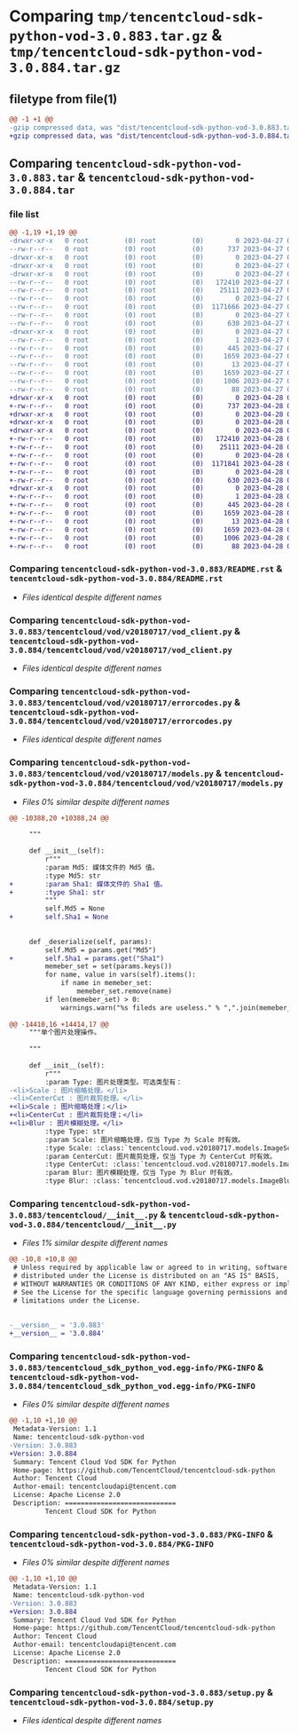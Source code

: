 # Comparing `tmp/tencentcloud-sdk-python-vod-3.0.883.tar.gz` & `tmp/tencentcloud-sdk-python-vod-3.0.884.tar.gz`

## filetype from file(1)

```diff
@@ -1 +1 @@
-gzip compressed data, was "dist/tencentcloud-sdk-python-vod-3.0.883.tar", last modified: Thu Apr 27 01:00:13 2023, max compression
+gzip compressed data, was "dist/tencentcloud-sdk-python-vod-3.0.884.tar", last modified: Fri Apr 28 02:47:21 2023, max compression
```

## Comparing `tencentcloud-sdk-python-vod-3.0.883.tar` & `tencentcloud-sdk-python-vod-3.0.884.tar`

### file list

```diff
@@ -1,19 +1,19 @@
-drwxr-xr-x   0 root         (0) root         (0)        0 2023-04-27 01:00:13.000000 tencentcloud-sdk-python-vod-3.0.883/
--rw-r--r--   0 root         (0) root         (0)      737 2023-04-27 01:00:13.000000 tencentcloud-sdk-python-vod-3.0.883/README.rst
-drwxr-xr-x   0 root         (0) root         (0)        0 2023-04-27 01:00:13.000000 tencentcloud-sdk-python-vod-3.0.883/tencentcloud/
-drwxr-xr-x   0 root         (0) root         (0)        0 2023-04-27 01:00:13.000000 tencentcloud-sdk-python-vod-3.0.883/tencentcloud/vod/
-drwxr-xr-x   0 root         (0) root         (0)        0 2023-04-27 01:00:13.000000 tencentcloud-sdk-python-vod-3.0.883/tencentcloud/vod/v20180717/
--rw-r--r--   0 root         (0) root         (0)   172410 2023-04-27 01:00:13.000000 tencentcloud-sdk-python-vod-3.0.883/tencentcloud/vod/v20180717/vod_client.py
--rw-r--r--   0 root         (0) root         (0)    25111 2023-04-27 01:00:13.000000 tencentcloud-sdk-python-vod-3.0.883/tencentcloud/vod/v20180717/errorcodes.py
--rw-r--r--   0 root         (0) root         (0)        0 2023-04-27 01:00:13.000000 tencentcloud-sdk-python-vod-3.0.883/tencentcloud/vod/v20180717/__init__.py
--rw-r--r--   0 root         (0) root         (0)  1171666 2023-04-27 01:00:13.000000 tencentcloud-sdk-python-vod-3.0.883/tencentcloud/vod/v20180717/models.py
--rw-r--r--   0 root         (0) root         (0)        0 2023-04-27 01:00:13.000000 tencentcloud-sdk-python-vod-3.0.883/tencentcloud/vod/__init__.py
--rw-r--r--   0 root         (0) root         (0)      630 2023-04-27 01:00:13.000000 tencentcloud-sdk-python-vod-3.0.883/tencentcloud/__init__.py
-drwxr-xr-x   0 root         (0) root         (0)        0 2023-04-27 01:00:13.000000 tencentcloud-sdk-python-vod-3.0.883/tencentcloud_sdk_python_vod.egg-info/
--rw-r--r--   0 root         (0) root         (0)        1 2023-04-27 01:00:13.000000 tencentcloud-sdk-python-vod-3.0.883/tencentcloud_sdk_python_vod.egg-info/dependency_links.txt
--rw-r--r--   0 root         (0) root         (0)      445 2023-04-27 01:00:13.000000 tencentcloud-sdk-python-vod-3.0.883/tencentcloud_sdk_python_vod.egg-info/SOURCES.txt
--rw-r--r--   0 root         (0) root         (0)     1659 2023-04-27 01:00:13.000000 tencentcloud-sdk-python-vod-3.0.883/tencentcloud_sdk_python_vod.egg-info/PKG-INFO
--rw-r--r--   0 root         (0) root         (0)       13 2023-04-27 01:00:13.000000 tencentcloud-sdk-python-vod-3.0.883/tencentcloud_sdk_python_vod.egg-info/top_level.txt
--rw-r--r--   0 root         (0) root         (0)     1659 2023-04-27 01:00:13.000000 tencentcloud-sdk-python-vod-3.0.883/PKG-INFO
--rw-r--r--   0 root         (0) root         (0)     1006 2023-04-27 01:00:13.000000 tencentcloud-sdk-python-vod-3.0.883/setup.py
--rw-r--r--   0 root         (0) root         (0)       88 2023-04-27 01:00:13.000000 tencentcloud-sdk-python-vod-3.0.883/setup.cfg
+drwxr-xr-x   0 root         (0) root         (0)        0 2023-04-28 02:47:21.000000 tencentcloud-sdk-python-vod-3.0.884/
+-rw-r--r--   0 root         (0) root         (0)      737 2023-04-28 02:47:21.000000 tencentcloud-sdk-python-vod-3.0.884/README.rst
+drwxr-xr-x   0 root         (0) root         (0)        0 2023-04-28 02:47:21.000000 tencentcloud-sdk-python-vod-3.0.884/tencentcloud/
+drwxr-xr-x   0 root         (0) root         (0)        0 2023-04-28 02:47:21.000000 tencentcloud-sdk-python-vod-3.0.884/tencentcloud/vod/
+drwxr-xr-x   0 root         (0) root         (0)        0 2023-04-28 02:47:21.000000 tencentcloud-sdk-python-vod-3.0.884/tencentcloud/vod/v20180717/
+-rw-r--r--   0 root         (0) root         (0)   172410 2023-04-28 02:47:21.000000 tencentcloud-sdk-python-vod-3.0.884/tencentcloud/vod/v20180717/vod_client.py
+-rw-r--r--   0 root         (0) root         (0)    25111 2023-04-28 02:47:21.000000 tencentcloud-sdk-python-vod-3.0.884/tencentcloud/vod/v20180717/errorcodes.py
+-rw-r--r--   0 root         (0) root         (0)        0 2023-04-28 02:47:21.000000 tencentcloud-sdk-python-vod-3.0.884/tencentcloud/vod/v20180717/__init__.py
+-rw-r--r--   0 root         (0) root         (0)  1171841 2023-04-28 02:47:21.000000 tencentcloud-sdk-python-vod-3.0.884/tencentcloud/vod/v20180717/models.py
+-rw-r--r--   0 root         (0) root         (0)        0 2023-04-28 02:47:21.000000 tencentcloud-sdk-python-vod-3.0.884/tencentcloud/vod/__init__.py
+-rw-r--r--   0 root         (0) root         (0)      630 2023-04-28 02:47:21.000000 tencentcloud-sdk-python-vod-3.0.884/tencentcloud/__init__.py
+drwxr-xr-x   0 root         (0) root         (0)        0 2023-04-28 02:47:21.000000 tencentcloud-sdk-python-vod-3.0.884/tencentcloud_sdk_python_vod.egg-info/
+-rw-r--r--   0 root         (0) root         (0)        1 2023-04-28 02:47:21.000000 tencentcloud-sdk-python-vod-3.0.884/tencentcloud_sdk_python_vod.egg-info/dependency_links.txt
+-rw-r--r--   0 root         (0) root         (0)      445 2023-04-28 02:47:21.000000 tencentcloud-sdk-python-vod-3.0.884/tencentcloud_sdk_python_vod.egg-info/SOURCES.txt
+-rw-r--r--   0 root         (0) root         (0)     1659 2023-04-28 02:47:21.000000 tencentcloud-sdk-python-vod-3.0.884/tencentcloud_sdk_python_vod.egg-info/PKG-INFO
+-rw-r--r--   0 root         (0) root         (0)       13 2023-04-28 02:47:21.000000 tencentcloud-sdk-python-vod-3.0.884/tencentcloud_sdk_python_vod.egg-info/top_level.txt
+-rw-r--r--   0 root         (0) root         (0)     1659 2023-04-28 02:47:21.000000 tencentcloud-sdk-python-vod-3.0.884/PKG-INFO
+-rw-r--r--   0 root         (0) root         (0)     1006 2023-04-28 02:47:21.000000 tencentcloud-sdk-python-vod-3.0.884/setup.py
+-rw-r--r--   0 root         (0) root         (0)       88 2023-04-28 02:47:21.000000 tencentcloud-sdk-python-vod-3.0.884/setup.cfg
```

### Comparing `tencentcloud-sdk-python-vod-3.0.883/README.rst` & `tencentcloud-sdk-python-vod-3.0.884/README.rst`

 * *Files identical despite different names*

### Comparing `tencentcloud-sdk-python-vod-3.0.883/tencentcloud/vod/v20180717/vod_client.py` & `tencentcloud-sdk-python-vod-3.0.884/tencentcloud/vod/v20180717/vod_client.py`

 * *Files identical despite different names*

### Comparing `tencentcloud-sdk-python-vod-3.0.883/tencentcloud/vod/v20180717/errorcodes.py` & `tencentcloud-sdk-python-vod-3.0.884/tencentcloud/vod/v20180717/errorcodes.py`

 * *Files identical despite different names*

### Comparing `tencentcloud-sdk-python-vod-3.0.883/tencentcloud/vod/v20180717/models.py` & `tencentcloud-sdk-python-vod-3.0.884/tencentcloud/vod/v20180717/models.py`

 * *Files 0% similar despite different names*

```diff
@@ -10388,20 +10388,24 @@
 
     """
 
     def __init__(self):
         r"""
         :param Md5: 媒体文件的 Md5 值。
         :type Md5: str
+        :param Sha1: 媒体文件的 Sha1 值。
+        :type Sha1: str
         """
         self.Md5 = None
+        self.Sha1 = None
 
 
     def _deserialize(self, params):
         self.Md5 = params.get("Md5")
+        self.Sha1 = params.get("Sha1")
         memeber_set = set(params.keys())
         for name, value in vars(self).items():
             if name in memeber_set:
                 memeber_set.remove(name)
         if len(memeber_set) > 0:
             warnings.warn("%s fileds are useless." % ",".join(memeber_set))
         
@@ -14410,16 +14414,17 @@
     """单个图片处理操作。
 
     """
 
     def __init__(self):
         r"""
         :param Type: 图片处理类型。可选类型有：
-<li>Scale : 图片缩略处理。</li>
-<li>CenterCut : 图片裁剪处理。</li>
+<li>Scale : 图片缩略处理；</li>
+<li>CenterCut : 图片裁剪处理；</li>
+<li>Blur : 图片模糊处理。</li>
         :type Type: str
         :param Scale: 图片缩略处理，仅当 Type 为 Scale 时有效。
         :type Scale: :class:`tencentcloud.vod.v20180717.models.ImageScale`
         :param CenterCut: 图片裁剪处理，仅当 Type 为 CenterCut 时有效。
         :type CenterCut: :class:`tencentcloud.vod.v20180717.models.ImageCenterCut`
         :param Blur: 图片模糊处理，仅当 Type 为 Blur 时有效。
         :type Blur: :class:`tencentcloud.vod.v20180717.models.ImageBlur`
```

### Comparing `tencentcloud-sdk-python-vod-3.0.883/tencentcloud/__init__.py` & `tencentcloud-sdk-python-vod-3.0.884/tencentcloud/__init__.py`

 * *Files 1% similar despite different names*

```diff
@@ -10,8 +10,8 @@
 # Unless required by applicable law or agreed to in writing, software
 # distributed under the License is distributed on an "AS IS" BASIS,
 # WITHOUT WARRANTIES OR CONDITIONS OF ANY KIND, either express or implied.
 # See the License for the specific language governing permissions and
 # limitations under the License.
 
 
-__version__ = '3.0.883'
+__version__ = '3.0.884'
```

### Comparing `tencentcloud-sdk-python-vod-3.0.883/tencentcloud_sdk_python_vod.egg-info/PKG-INFO` & `tencentcloud-sdk-python-vod-3.0.884/tencentcloud_sdk_python_vod.egg-info/PKG-INFO`

 * *Files 0% similar despite different names*

```diff
@@ -1,10 +1,10 @@
 Metadata-Version: 1.1
 Name: tencentcloud-sdk-python-vod
-Version: 3.0.883
+Version: 3.0.884
 Summary: Tencent Cloud Vod SDK for Python
 Home-page: https://github.com/TencentCloud/tencentcloud-sdk-python
 Author: Tencent Cloud
 Author-email: tencentcloudapi@tencent.com
 License: Apache License 2.0
 Description: ============================
         Tencent Cloud SDK for Python
```

### Comparing `tencentcloud-sdk-python-vod-3.0.883/PKG-INFO` & `tencentcloud-sdk-python-vod-3.0.884/PKG-INFO`

 * *Files 0% similar despite different names*

```diff
@@ -1,10 +1,10 @@
 Metadata-Version: 1.1
 Name: tencentcloud-sdk-python-vod
-Version: 3.0.883
+Version: 3.0.884
 Summary: Tencent Cloud Vod SDK for Python
 Home-page: https://github.com/TencentCloud/tencentcloud-sdk-python
 Author: Tencent Cloud
 Author-email: tencentcloudapi@tencent.com
 License: Apache License 2.0
 Description: ============================
         Tencent Cloud SDK for Python
```

### Comparing `tencentcloud-sdk-python-vod-3.0.883/setup.py` & `tencentcloud-sdk-python-vod-3.0.884/setup.py`

 * *Files identical despite different names*

